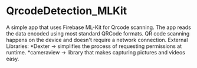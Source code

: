 # QrcodeDetection_MLKit
A simple app that uses Firebase ML-Kit for Qrcode scanning. The app reads the data encoded using most standard QRCode formats. QR code scanning happens on the device and doesn't require a network connection. External Libraries: *Dexter -> simplifies the process of requesting permissions at runtime. *cameraview -> library that makes capturing pictures and videos easy.
